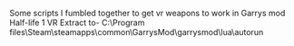 
Some scripts I fumbled together to get vr weapons to work in Garrys mod Half-life 1 VR
Extract to- 
C:\Program files\Steam\steamapps\common\GarrysMod\garrysmod\lua\autorun
